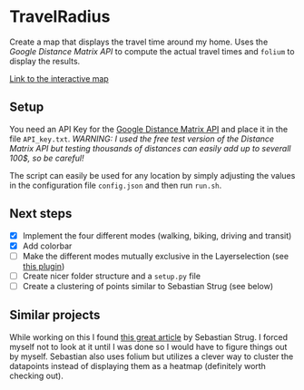 # TravelRadius

Create a map that displays the travel time around my home.
Uses the *Google Distance Matrix API* to compute the actual travel times and `folium` to display the results.

[Link to the interactive map](https://tlkaufmann.github.io/TravelRadius/index)

## Setup
You need an API Key for the [Google Distance Matrix API](https://developers.google.com/maps/documentation/distance-matrix/start) and place it in the file `API_key.txt`. 
*WARNING: I used the free test version of the Distance Matrix API but testing thousands of distances can easily add up to severall 100$, so be careful!*

The script can easily be used for any location by simply adjusting the values in the configuration file `config.json` and then run `run.sh`.

## Next steps
- [x] Implement the four different modes (walking, biking, driving and transit)
- [x] Add colorbar
- [ ] Make the different modes mutually exclusive in the Layerselection (see [this plugin](https://github.com/ismyrnow/leaflet-groupedlayercontrol))
- [ ] Create nicer folder structure and a `setup.py` file
- [ ] Create a clustering of points similar to Sebastian Strug (see below)

## Similar projects
While working on this I found [this great article](https://towardsdatascience.com/travel-map-8407796c9219) by Sebastian Strug. I forced myself not to look at it until I was done so I would have to figure things out by myself.
Sebastian also uses folium but utilizes a clever way to cluster the datapoints instead of displaying them as a heatmap (definitely worth checking out).
